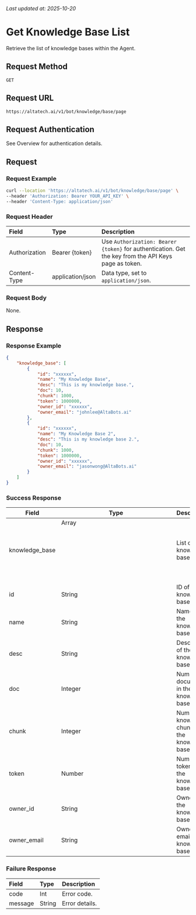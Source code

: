 _Last updated at: 2025-10-20_

# **Get Knowledge Base List**

Retrieve the list of knowledge bases within the Agent.

## **Request Method**

`GET`

## **Request URL**

`https://altatech.ai/v1/bot/knowledge/base/page`

## **Request Authentication**

See Overview for authentication details.

## **Request**

### **Request Example**

```bash
curl --location 'https://altatech.ai/v1/bot/knowledge/base/page' \
--header 'Authorization: Bearer YOUR_API_KEY' \
--header 'Content-Type: application/json'
```

### **Request Header**

| Field | Type | Description |
| :---- | :---- | :---- |
| Authorization | Bearer {token} | Use `Authorization: Bearer {token}` for authentication. Get the key from the API Keys page as token. |
| Content-Type | application/json | Data type, set to `application/json`. |

### **Request Body**

None.

## **Response**

### **Response Example**

```json
{
    "knowledge_base": [
        {
            "id": "xxxxxx",
            "name": "My Knowledge Base",
            "desc": "This is my knowledge base.",
            "doc": 10,
            "chunk": 1000,
            "token": 1000000,
            "owner_id": "xxxxxx",
            "owner_email": "johnlee@AltaBots.ai"
        },
        {
            "id": "xxxxxx",
            "name": "My Knowledge Base 2",
            "desc": "This is my knowledge base 2.",
            "doc": 10,
            "chunk": 1000,
            "token": 1000000,
            "owner_id": "xxxxxx",
            "owner_email": "jasonwong@AltaBots.ai"
        }
    ]
}
```

### **Success Response**

| Field | Type | Description |
| ----- | ----- | ----- |
| knowledge_base | Array<Object> | List of knowledge bases. |
| id | String | ID of the knowledge base. |
| name | String | Name of the knowledge base. |
| desc | String | Description of the knowledge base. |
| doc | Integer | Number of documents in the knowledge base. |
| chunk | Integer | Number of knowledge chunks in the knowledge base. |
| token | Number | Number of tokens in the knowledge base. |
| owner_id | String | Owner ID of the knowledge base. |
| owner_email | String | Owner's email of the knowledge base. |

### **Failure Response**

| Field | Type | Description |
| :---- | :---- | :---- |
| code | Int | Error code. |
| message | String | Error details. |

```